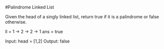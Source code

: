 #Palindrome Linked List

Given the head of a singly linked list, return true if it is a palindrome
or false otherwise.

ll = 1 -> 2 -> 2 -> 1
ans = true

Input: head = [1,2]
Output: false